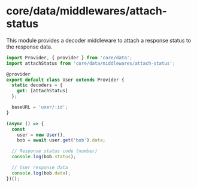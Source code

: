 # core/data/middlewares/attach-status

This module provides a decoder middleware to attach a response status to the response data.

```js
import Provider, { provider } from 'core/data';
import attachStatus from 'core/data/middlewares/attach-status';

@provider
export default class User extends Provider {
  static decoders = {
    get: [attachStatus]
  };

  baseURL = 'user/:id';
}

(async () => {
  const
    user = new User(),
    bob = await user.get('bob').data;

  // Response status code (number)
  console.log(bob.status);

  // User response data
  console.log(bob.data);
})();
```
